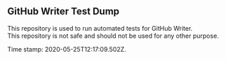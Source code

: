## GitHub Writer Test Dump

This repository is used to run automated tests for GitHub Writer.  
This repository is not safe and should not be used for any other purpose.

Time stamp: 2020-05-25T12:17:09.502Z.

